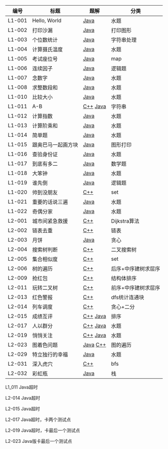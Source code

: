| 编号 | 标题 |  题解  | 分类 |
| ---- | ---- | ------------------------- | ---- |
|L1-001| Hello, World  | [Java](https://github.com/zzzmj/cccc-gplt/blob/master/src/L1_001/Main.java) | 水题 |
|L1-002| 打印沙漏  | [Java](https://github.com/zzzmj/cccc-gplt/blob/master/src/L1_002/Main.java) | 打印图形 |
|L1-003| 个位数统计  | [Java](https://github.com/zzzmj/cccc-gplt/blob/master/src/L1_003/Main.java) | 字符串处理 |
|L1-004| 计算摄氏温度  | [Java](https://github.com/zzzmj/cccc-gplt/blob/master/src/L1_004/Main.java) | 水题 |
|L1-005| 考试座位号  | [Java](https://github.com/zzzmj/cccc-gplt/blob/master/src/L1_005/Main.java) | map |
|L1-006| 连续因子  | [Java](https://github.com/zzzmj/cccc-gplt/blob/master/src/L1_006/Main.java) | 逻辑题 |
|L1-007| 念数字  | [Java](https://github.com/zzzmj/cccc-gplt/blob/master/src/L1_007/Main.java) | 水题 |
|L1-008| 求整数段和  | [Java](https://github.com/zzzmj/cccc-gplt/blob/master/src/L1_008/Main.java) | 水题 |
|L1-010| 比较大小  | [Java](https://github.com/zzzmj/cccc-gplt/blob/master/src/L1_010/Main.java) | 水题 |
|L1-011| A-B  | [C++](https://github.com/zzzmj/cccc-gplt/blob/master/src/L1_011/Main.cpp) [Java](https://github.com/zzzmj/cccc-gplt/blob/master/src/L1_011/Main.cpp) | 字符串 |
|L1-012| 计算指数  | [Java](https://github.com/zzzmj/cccc-gplt/blob/master/src/L1_012/Main.java) | 水题 |
|L1-013| 计算阶乘和  | [Java](https://github.com/zzzmj/cccc-gplt/blob/master/src/L1_013/Main.java) | 水题 |
|L1-014| 简单题  | [Java](https://github.com/zzzmj/cccc-gplt/blob/master/src/L1_014/Main.java) | 水题  |
|L1-015| 跟奥巴马一起画方块  | [Java](https://github.com/zzzmj/cccc-gplt/blob/master/src/L1_015/Main.java) | 图形打印  |
|L1-016| 查验身份证  | [Java](https://github.com/zzzmj/cccc-gplt/blob/master/src/L1_016/Main.java) | 水题  |
|L1-017| 到底有多二  | [Java](https://github.com/zzzmj/cccc-gplt/blob/master/src/L1_017/Main.java) | 数学题  |
|L1-018| 大笨钟  | [Java](https://github.com/zzzmj/cccc-gplt/blob/master/src/L1_018/Main.java) | 水题  |
|L1-019| 谁先倒  | [Java](https://github.com/zzzmj/cccc-gplt/blob/master/src/L1_019/Main.java) | 逻辑题  |
|L1-020| 帅到没朋友  | [C++](https://github.com/zzzmj/cccc-gplt/blob/master/src/L1_020/Main.cpp) | set  |
|L1-021| 重要的话说三遍  | [Java](https://github.com/zzzmj/cccc-gplt/blob/master/src/L1_021/Main.java) | 水题  |
|L1-022| 奇偶分家  | [Java](https://github.com/zzzmj/cccc-gplt/blob/master/src/L1_022/Main.java) | 水题  |
|L2-001| 城市间紧急救援  | [C++](https://github.com/zzzmj/cccc-gplt/blob/master/src/L2_001/Main.cpp) | Dijkstra算法 |
|L2-002| 链表去重  | [C++](https://github.com/zzzmj/cccc-gplt/blob/master/src/L2_002/Main.cpp) | 链表 |
|L2-003| 月饼  | [Java](https://github.com/zzzmj/cccc-gplt/blob/master/src/L2_003/Main.java) | 贪心 |
|L2-004| 搜索树判断  | [C++](https://github.com/zzzmj/cccc-gplt/blob/master/src/L2_004/Main.cpp) | 二叉搜索树 |
|L2-005| 集合相似度  | [C++](https://github.com/zzzmj/cccc-gplt/blob/master/src/L2_005/Main.cpp) | set |
|L2-006| 树的遍历  | [C++](https://github.com/zzzmj/cccc-gplt/blob/master/src/L2_006/Main.cpp) | 后序+中序建树求层序 |
|L2-009| 抢红包  | [C++](https://github.com/zzzmj/cccc-gplt/blob/master/src/L2_009/Main.cpp) | 结构体排序 |
|L2-011| 玩转二叉树  | [C++](https://github.com/zzzmj/cccc-gplt/blob/master/src/L2_011/Main.cpp) | 前序+中序建树求层序 |
|L2-013| 红色警报  | [C++](https://github.com/zzzmj/cccc-gplt/blob/master/src/L2_013/Main.cpp) | dfs统计连通块 |
|L2-014| 列车调度  | [C++](https://github.com/zzzmj/cccc-gplt/blob/master/src/L2_014/Main.cpp) | 贪心+二分 |
|L2-015| 成绩互评  | [C++](https://github.com/zzzmj/cccc-gplt/blob/master/src/L2_015/Main.cpp) [Java](https://github.com/zzzmj/cccc-gplt/blob/master/src/L2_015/Main.java) | 排序 |
|L2-017| 人以群分  | [C++](https://github.com/zzzmj/cccc-gplt/blob/master/src/L2_017/Main.cpp) [Java](https://github.com/zzzmj/cccc-gplt/blob/master/src/L2_017/Main.java) | 水题 |
|L2-019| 悄悄关注  | [C++](https://github.com/zzzmj/cccc-gplt/blob/master/src/L2_019/Main.cpp) [Java](https://github.com/zzzmj/cccc-gplt/blob/master/src/L2_019/Main.java) | 水题 |
|L2-023| 图着色问题  |[Java](https://github.com/zzzmj/cccc-gplt/blob/master/src/L2_023/Main.java) [C++](https://github.com/zzzmj/cccc-gplt/blob/master/src/L2_023/Main.cpp) | 图的遍历 |
|L2-029| 特立独行的幸福  |[Java](https://github.com/zzzmj/cccc-gplt/blob/master/src/L2_029/Main.java)| 水题 |
|L2-031| 深入虎穴  |[C++](https://github.com/zzzmj/cccc-gplt/blob/master/src/L2_032/Main.cpp)| bfs |
|L2-032| 彩虹瓶  |[Java](https://github.com/zzzmj/cccc-gplt/blob/master/src/L2_032/Main.java)| 栈 |

L1_011 Java超时

L2-014 Java超时

L2-015 Java超时

L2-017 Java超时，卡两个测试点

L2-019 Java超时，卡最后一个测试点

L2-023 Java版卡最后一个测试点
